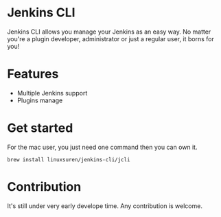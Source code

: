 # Jenkins CLI

Jenkins CLI allows you manage your Jenkins as an easy way. No matter you're a plugin
developer, administrator or just a regular user, it borns for you!

# Features

* Multiple Jenkins support
* Plugins manage

# Get started

For the mac user, you just need one command then you can own it.

`brew install linuxsuren/jenkins-cli/jcli`

# Contribution

It's still under very early develope time. Any contribution is welcome.
